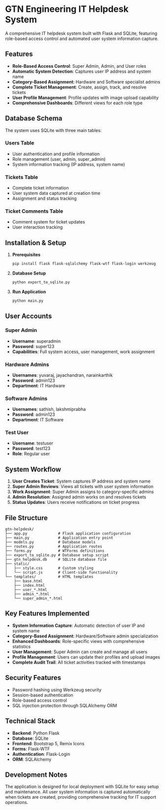 # GTN Engineering IT Helpdesk System

A comprehensive IT helpdesk system built with Flask and SQLite, featuring role-based access control and automated user system information capture.

## Features

- **Role-Based Access Control**: Super Admin, Admin, and User roles
- **Automatic System Detection**: Captures user IP address and system name
- **Category-Based Assignment**: Hardware and Software specialist admins
- **Complete Ticket Management**: Create, assign, track, and resolve tickets
- **User Profile Management**: Profile updates with image upload capability
- **Comprehensive Dashboards**: Different views for each role type

## Database Schema

The system uses SQLite with three main tables:

### Users Table
- User authentication and profile information
- Role management (user, admin, super_admin)
- System information tracking (IP address, system name)

### Tickets Table
- Complete ticket information
- User system data captured at creation time
- Assignment and status tracking

### Ticket Comments Table
- Comment system for ticket updates
- User interaction tracking

## Installation & Setup

1. **Prerequisites**
   ```bash
   pip install flask flask-sqlalchemy flask-wtf flask-login werkzeug
   ```

2. **Database Setup**
   ```bash
   python export_to_sqlite.py
   ```

3. **Run Application**
   ```bash
   python main.py
   ```

## User Accounts

### Super Admin
- **Username**: superadmin
- **Password**: super123
- **Capabilities**: Full system access, user management, work assignment

### Hardware Admins
- **Usernames**: yuvaraj, jayachandran, narainkarthik
- **Password**: admin123
- **Department**: IT Hardware

### Software Admins
- **Usernames**: sathish, lakshmiprabha
- **Password**: admin123
- **Department**: IT Software

### Test User
- **Username**: testuser
- **Password**: test123
- **Role**: Regular user

## System Workflow

1. **User Creates Ticket**: System captures IP address and system name
2. **Super Admin Reviews**: Views all tickets with user system information
3. **Work Assignment**: Super Admin assigns to category-specific admins
4. **Admin Resolution**: Assigned admin works on and resolves tickets
5. **Status Updates**: Users receive notifications on ticket progress

## File Structure

```
gtn-helpdesk/
├── app.py              # Flask application configuration
├── main.py             # Application entry point
├── models.py           # Database models
├── routes.py           # Application routes
├── forms.py            # WTForms definitions
├── export_to_sqlite.py # Database setup script
├── gtn_helpdesk.db     # SQLite database file
├── static/
│   ├── style.css       # Custom styling
│   └── script.js       # Client-side functionality
└── templates/          # HTML templates
    ├── base.html
    ├── index.html
    ├── user_*.html
    ├── admin_*.html
    └── super_admin_*.html
```

## Key Features Implemented

- **System Information Capture**: Automatic detection of user IP and system name
- **Category-Based Assignment**: Hardware/Software admin specialization
- **Enhanced Dashboards**: Role-specific views with comprehensive statistics
- **User Management**: Super Admin can create and manage all users
- **Profile Management**: Users can update their profiles and upload images
- **Complete Audit Trail**: All ticket activities tracked with timestamps

## Security Features

- Password hashing using Werkzeug security
- Session-based authentication
- Role-based access control
- SQL injection protection through SQLAlchemy ORM

## Technical Stack

- **Backend**: Python Flask
- **Database**: SQLite
- **Frontend**: Bootstrap 5, Remix Icons
- **Forms**: Flask-WTF
- **Authentication**: Flask-Login
- **ORM**: SQLAlchemy

## Development Notes

The application is designed for local deployment with SQLite for easy setup and maintenance. All user system information is captured automatically when tickets are created, providing comprehensive tracking for IT support operations.